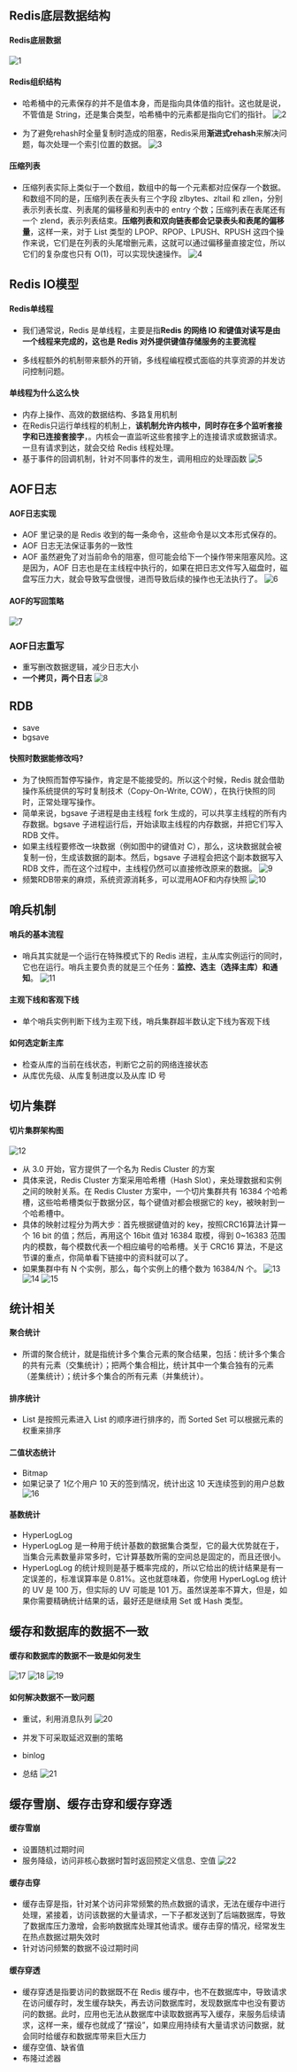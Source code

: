 ## Redis底层数据结构
#### Redis底层数据
 ![1](./image/1.jpg)

#### Redis组织结构
 - 哈希桶中的元素保存的并不是值本身，而是指向具体值的指针。这也就是说，不管值是 String，还是集合类型，哈希桶中的元素都是指向它们的指针。
 ![2](./image/2.jpg)

 - 为了避免rehash时全量复制时造成的阻塞，Redis采用**渐进式rehash**来解决问题，每次处理一个索引位置的数据。
 ![3](./image/3.jpg)

 #### 压缩列表
 - 压缩列表实际上类似于一个数组，数组中的每一个元素都对应保存一个数据。和数组不同的是，压缩列表在表头有三个字段 zlbytes、zltail 和 zllen，分别表示列表长度、列表尾的偏移量和列表中的 entry 个数；压缩列表在表尾还有一个 zlend，表示列表结束。**压缩列表和双向链表都会记录表头和表尾的偏移量**，这样一来，对于 List 类型的 LPOP、RPOP、LPUSH、RPUSH 这四个操作来说，它们是在列表的头尾增删元素，这就可以通过偏移量直接定位，所以它们的复杂度也只有 O(1)，可以实现快速操作。
 ![4](./image/4.jpg)

## Redis IO模型

#### Redis单线程
- 我们通常说，Redis 是单线程，主要是指**Redis 的网络 IO 和键值对读写是由一个线程来完成的，这也是 Redis 对外提供键值存储服务的主要流程**

- 多线程额外的机制带来额外的开销，多线程编程模式面临的共享资源的并发访问控制问题。

#### 单线程为什么这么快
- 内存上操作、高效的数据结构、多路复用机制
- 在Redis只运行单线程的机制上，**该机制允许内核中，同时存在多个监听套接字和已连接套接字**，。内核会一直监听这些套接字上的连接请求或数据请求。一旦有请求到达，就会交给 Redis 线程处理。
- 基于事件的回调机制，针对不同事件的发生，调用相应的处理函数
![5](./image/5.jpg)


## AOF日志

#### AOF日志实现
-  AOF 里记录的是 Redis 收到的每一条命令，这些命令是以文本形式保存的。
-  AOF 日志无法保证事务的一致性
-  AOF 虽然避免了对当前命令的阻塞，但可能会给下一个操作带来阻塞风险。这是因为，AOF 日志也是在主线程中执行的，如果在把日志文件写入磁盘时，磁盘写压力大，就会导致写盘很慢，进而导致后续的操作也无法执行了。
![6](./image/6.jpg)

#### AOF的写回策略
![7](./image/7.jpg)

### AOF日志重写
- 重写删改数据逻辑，减少日志大小
- **一个拷贝，两个日志**
![8](./image/8.jpg)

## RDB
- save
- bgsave

#### 快照时数据能修改吗?
- 为了快照而暂停写操作，肯定是不能接受的。所以这个时候，Redis 就会借助操作系统提供的写时复制技术（Copy-On-Write, COW），在执行快照的同时，正常处理写操作。
- 简单来说，bgsave 子进程是由主线程 fork 生成的，可以共享主线程的所有内存数据。bgsave 子进程运行后，开始读取主线程的内存数据，并把它们写入 RDB 文件。
- 如果主线程要修改一块数据（例如图中的键值对 C），那么，这块数据就会被复制一份，生成该数据的副本。然后，bgsave 子进程会把这个副本数据写入 RDB 文件，而在这个过程中，主线程仍然可以直接修改原来的数据。
![9](./image/9.jpg)
- 频繁RDB带来的麻烦，系统资源消耗多，可以混用AOF和内存快照
![10](./image/10.jpg)

## 哨兵机制

#### 哨兵的基本流程
- 哨兵其实就是一个运行在特殊模式下的 Redis 进程，主从库实例运行的同时，它也在运行。哨兵主要负责的就是三个任务：**监控、选主（选择主库）和通知**。
![11](./image/11.jpg)

#### 主观下线和客观下线
- 单个哨兵实例判断下线为主观下线，哨兵集群超半数认定下线为客观下线

#### 如何选定新主库
- 检查从库的当前在线状态，判断它之前的网络连接状态
- 从库优先级、从库复制进度以及从库 ID 号

## 切片集群

#### 切片集群架构图
![12](./image/12.jpg)
- 从 3.0 开始，官方提供了一个名为 Redis Cluster 的方案
- 具体来说，Redis Cluster 方案采用哈希槽（Hash Slot），来处理数据和实例之间的映射关系。在 Redis Cluster 方案中，一个切片集群共有 16384 个哈希槽，这些哈希槽类似于数据分区，每个键值对都会根据它的 key，被映射到一个哈希槽中。
- 具体的映射过程分为两大步：首先根据键值对的 key，按照CRC16算法计算一个 16 bit 的值；然后，再用这个 16bit 值对 16384 取模，得到 0~16383 范围内的模数，每个模数代表一个相应编号的哈希槽。关于 CRC16 算法，不是这节课的重点，你简单看下链接中的资料就可以了。
- 如果集群中有 N 个实例，那么，每个实例上的槽个数为 16384/N 个。
![13](./image/13.jpg)
![14](./image/14.jpg)
![15](./image/15.jpg)


## 统计相关

#### 聚合统计
- 所谓的聚合统计，就是指统计多个集合元素的聚合结果，包括：统计多个集合的共有元素（交集统计）；把两个集合相比，统计其中一个集合独有的元素（差集统计）；统计多个集合的所有元素（并集统计）。

#### 排序统计
- List 是按照元素进入 List 的顺序进行排序的，而 Sorted Set 可以根据元素的权重来排序

#### 二值状态统计
- Bitmap
- 如果记录了 1亿个用户 10 天的签到情况，统计出这 10 天连续签到的用户总数
![16](./image/16.jpg)

#### 基数统计
-  HyperLogLog
- HyperLogLog 是一种用于统计基数的数据集合类型，它的最大优势就在于，当集合元素数量非常多时，它计算基数所需的空间总是固定的，而且还很小。
- HyperLogLog 的统计规则是基于概率完成的，所以它给出的统计结果是有一定误差的，标准误算率是 0.81%。这也就意味着，你使用 HyperLogLog 统计的 UV 是 100 万，但实际的 UV 可能是 101 万。虽然误差率不算大，但是，如果你需要精确统计结果的话，最好还是继续用 Set 或 Hash 类型。

## 缓存和数据库的数据不一致
#### 缓存和数据库的数据不一致是如何发生
![17](./image/17.jpg)
![18](./image/18.jpg)
![19](./image/19.jpg)

#### 如何解决数据不一致问题
- 重试，利用消息队列
![20](./image/20.jpg)

- 并发下可采取延迟双删的策略

- binlog
- 总结
![21](./image/21.jpg)

## 缓存雪崩、缓存击穿和缓存穿透
#### 缓存雪崩
- 设置随机过期时间
- 服务降级，访问非核心数据时暂时返回预定义信息、空值
![22](./image/22.jpg)
#### 缓存击穿
- 缓存击穿是指，针对某个访问非常频繁的热点数据的请求，无法在缓存中进行处理，紧接着，访问该数据的大量请求，一下子都发送到了后端数据库，导致了数据库压力激增，会影响数据库处理其他请求。缓存击穿的情况，经常发生在热点数据过期失效时
- 针对访问频繁的数据不设过期时间
#### 缓存穿透
- 缓存穿透是指要访问的数据既不在 Redis 缓存中，也不在数据库中，导致请求在访问缓存时，发生缓存缺失，再去访问数据库时，发现数据库中也没有要访问的数据。此时，应用也无法从数据库中读取数据再写入缓存，来服务后续请求，这样一来，缓存也就成了“摆设”，如果应用持续有大量请求访问数据，就会同时给缓存和数据库带来巨大压力
- 缓存空值、缺省值
- 布隆过滤器